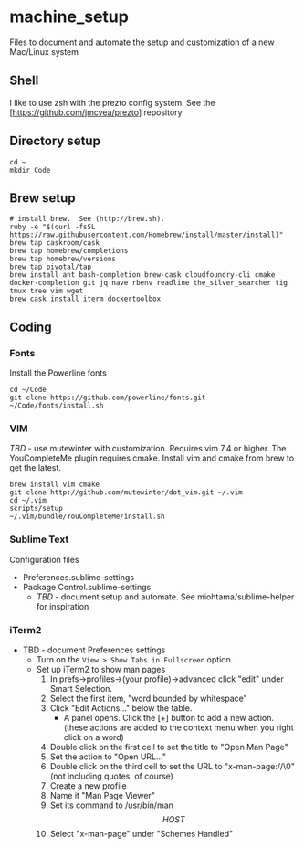 # machine_setup
Files to document and automate the setup and customization of a new Mac/Linux system

## Shell
I like to use zsh with the prezto config system.  See the [https://github.com/jmcvea/prezto] repository

## Directory setup
```
cd ~
mkdir Code
```
## Brew setup
```script
# install brew.  See (http://brew.sh).
ruby -e "$(curl -fsSL https://raw.githubusercontent.com/Homebrew/install/master/install)"
brew tap caskroom/cask
brew tap homebrew/completions
brew tap homebrew/versions
brew tap pivotal/tap
brew install ant bash-completion brew-cask cloudfoundry-cli cmake docker-completion git jq nave rbenv readline the_silver_searcher tig tmux tree vim wget
brew cask install iterm dockertoolbox
```

## Coding
### Fonts
Install the Powerline fonts
```script
cd ~/Code
git clone https://github.com/powerline/fonts.git
~/Code/fonts/install.sh
```

### VIM
_TBD_ - use mutewinter with customization.  Requires vim 7.4 or higher.  The YouCompleteMe plugin requires cmake.  Install vim and cmake from brew to get the latest.
```script
brew install vim cmake
git clone http://github.com/mutewinter/dot_vim.git ~/.vim
cd ~/.vim
scripts/setup
~/.vim/bundle/YouCompleteMe/install.sh
```


### Sublime Text
Configuration files
* Preferences.sublime-settings
* Package Control.sublime-settings
  * _TBD_ - document setup and automate.  See miohtama/sublime-helper for inspiration

### iTerm2
* TBD - document Preferences settings
  * Turn on the `View > Show Tabs in Fullscreen` option
  * Set up iTerm2 to show man pages
    1. In prefs->profiles->(your profile)->advanced click "edit" under Smart Selection.
    2. Select the first item, "word bounded by whitespace"
    3. Click "Edit Actions..." below the table.
       * A panel opens. Click the [+] button to add a new action. (these actions are added to the context menu when you right click on a word)
    4. Double click on the first cell to set the title to "Open Man Page"
    5. Set the action to "Open URL..."
    6. Double click on the third cell to set the URL to "x-man-page://\0" (not including quotes, of course)
    7. Create a new profile
    8. Name it "Man Page Viewer"
    9. Set its command to /usr/bin/man $$HOST$$
    10. Select "x-man-page" under "Schemes Handled"
